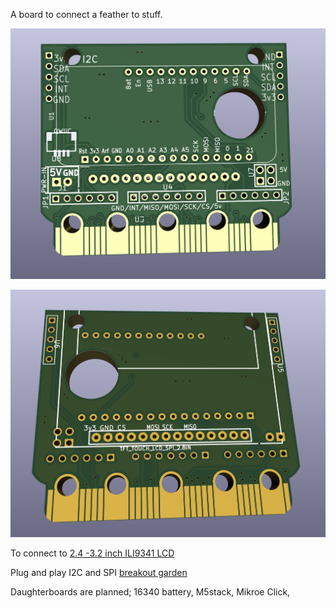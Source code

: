A board to connect a feather to stuff.

![front](https://raw.githubusercontent.com/rosmo-robot/Feather-Bit/main/v1/featherbitfront.png)

![back](https://raw.githubusercontent.com/rosmo-robot/Feather-Bit/main/v1/featherbit-back.png)

To connect to [2.4 -3.2 inch ILI9341 LCD](http://www.lcdwiki.com/2.4inch_SPI_Module_ILI9341_SKU:MSP2402)

Plug and play I2C and SPI [breakout garden](https://shop.pimoroni.com/collections/breakout-garden)

Daughterboards are planned; 16340 battery, M5stack, Mikroe Click, 

